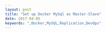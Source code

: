 ```yaml
---
layout: post
title: "Set up Docker MySql as Master-Slave"
date: 2017-04-05
keywords: ",Docker,MySQL,Replication,DevOps"
---
```


